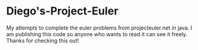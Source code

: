 # Diego's-Project-Euler

My attempts to complete the euler problems from projecteuler.net in java.
I am publishing this code so anyone who wants to read it can see it freely.
Thanks for checking this out!


